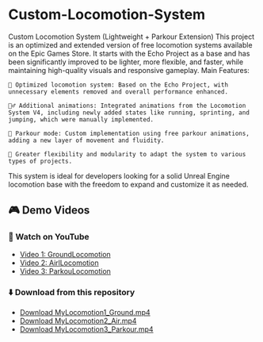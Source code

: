 # Custom-Locomotion-System
Custom Locomotion System (Lightweight + Parkour Extension)
This project is an optimized and extended version of free locomotion systems available on the Epic Games Store. It starts with the Echo Project as a base and has been significantly improved to be lighter, more flexible, and faster, while maintaining high-quality visuals and responsive gameplay.
Main Features:

    🔁 Optimized locomotion system: Based on the Echo Project, with unnecessary elements removed and overall performance enhanced.

    🏃‍♂️ Additional animations: Integrated animations from the Locomotion System V4, including newly added states like running, sprinting, and jumping, which were manually implemented.

    🧗 Parkour mode: Custom implementation using free parkour animations, adding a new layer of movement and fluidity.

    🔧 Greater flexibility and modularity to adapt the system to various types of projects.

This system is ideal for developers looking for a solid Unreal Engine locomotion base with the freedom to expand and customize it as needed.
## 🎮 Demo Videos

### 🔗 Watch on YouTube
- [Video 1: GroundLocomotion](https://www.youtube.com/watch?v=sVqurjHl5O0)
- [Video 2: AirlLocomotion](https://www.youtube.com/watch?v=9R6HDyoANKQ)
- [Video 3: ParkouLocomotion](https://www.youtube.com/watch?v=uawhn6s5QB4)

### ⬇️ Download from this repository
- [Download MyLocomotion1_Ground.mp4](Custom-Locomotion-System/MyLocomotion1_Ground.mp4)
- [Download MyLocomotion2_Air.mp4](Custom-Locomotion-System/MyLocomotion2_Air.mp4)
- [Download MyLocomotion3_Parkour.mp4](Custom-Locomotion-System/MyLocomotion3_Parkour.mp4)
